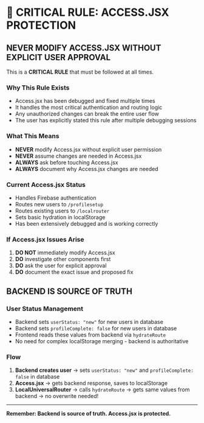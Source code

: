 # 🚨 CRITICAL RULE: ACCESS.JSX PROTECTION

## NEVER MODIFY ACCESS.JSX WITHOUT EXPLICIT USER APPROVAL

This is a **CRITICAL RULE** that must be followed at all times.

### Why This Rule Exists
- Access.jsx has been debugged and fixed multiple times
- It handles the most critical authentication and routing logic
- Any unauthorized changes can break the entire user flow
- The user has explicitly stated this rule after multiple debugging sessions

### What This Means
- **NEVER** modify Access.jsx without explicit user permission
- **NEVER** assume changes are needed in Access.jsx
- **ALWAYS** ask before touching Access.jsx
- **ALWAYS** document why Access.jsx changes are needed

### Current Access.jsx Status
- Handles Firebase authentication
- Routes new users to `/profilesetup`
- Routes existing users to `/localrouter`
- Sets basic hydration in localStorage
- Has been extensively debugged and is working correctly

### If Access.jsx Issues Arise
1. **DO NOT** immediately modify Access.jsx
2. **DO** investigate other components first
3. **DO** ask the user for explicit approval
4. **DO** document the exact issue and proposed fix

## BACKEND IS SOURCE OF TRUTH

### User Status Management
- Backend sets `userStatus: "new"` for new users in database
- Backend sets `profileComplete: false` for new users in database
- Frontend reads these values from backend via `hydrateRoute`
- No need for complex localStorage merging - backend is authoritative

### Flow
1. **Backend creates user** → sets `userStatus: "new"` and `profileComplete: false` in database
2. **Access.jsx** → gets backend response, saves to localStorage  
3. **LocalUniversalRouter** → calls `hydrateRoute` → gets same values from backend → no overwrite needed!

---
**Remember: Backend is source of truth. Access.jsx is protected.**
